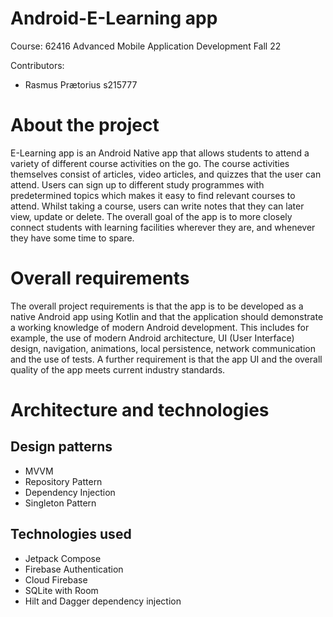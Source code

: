 # Android-E-Learning app

Course: 62416 Advanced Mobile Application Development Fall 22

Contributors:
- Rasmus Prætorius s215777

About the project
==================
E-Learning app is an Android Native app that allows students to attend a variety of different course activities on the go. The course activities themselves consist of articles, video articles, and quizzes that the user can attend. Users can sign up to different study programmes with predetermined topics which makes it easy to find relevant courses to attend. Whilst taking a course, users can write notes that they can later view, update or delete. The overall goal of the app is to more closely connect students with learning facilities wherever they are, and whenever they have some time to spare.

Overall requirements
==================
The overall project requirements is that the app is to be developed as a native Android app using Kotlin and that the application should demonstrate a working knowledge of modern Android development. This includes for example, the use of modern Android architecture, UI (User Interface) design, navigation, animations, local persistence, network communication and the use of tests. A further requirement is that the app UI and the overall quality of the app meets current industry standards.

Architecture and technologies
==================
## Design patterns ##
- MVVM
- Repository Pattern
- Dependency Injection
- Singleton Pattern

## Technologies used ##
- Jetpack Compose
- Firebase Authentication
- Cloud Firebase
- SQLite with Room
- Hilt and Dagger dependency injection
